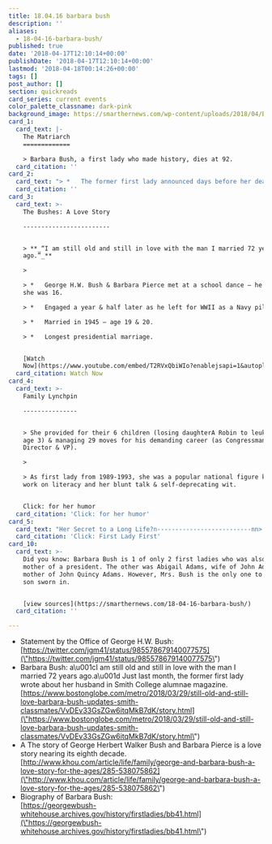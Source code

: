 ```yaml
---
title: 18.04.16 barbara bush
description: ''
aliases:
  - 18-04-16-barbara-bush/
published: true
date: '2018-04-17T12:10:14+00:00'
publishDate: '2018-04-17T12:10:14+00:00'
lastmod: '2018-04-18T00:14:26+00:00'
tags: []
post_author: []
section: quickreads
card_series: current events
color_palette_classname: dark-pink
background_image: https://smarthernews.com/wp-content/uploads/2018/04/Barbara_Bush_portrait.jpg
card_1:
  card_text: |-
    The Matriarch
    =============

    > Barbara Bush, a first lady who made history, dies at 92.
  card_citation: ''
card_2:
  card_text: "> *   The former first lady announced days before her death she planned to no longer seek medical treatment.n> *   No specific illness disclosed, had thyroid condition for decades.n> n> _ax1CIt will not surprise those who know her that Barbara Bush has been a rock in the face of her failing health, worrying not for herself ax14 thanks to her abiding faith ax14 but for others.”  n> _Jim McGrath, Bush Spokesman"
  card_citation: ''
card_3:
  card_text: >-
    The Bushes: A Love Story

    ------------------------


    > **_“I am still old and still in love with the man I married 72 years
    ago.”_**

    > 

    > *   George H.W. Bush & Barbara Pierce met at a school dance – he was 17 &
    she was 16.

    > *   Engaged a year & half later as he left for WWII as a Navy pilot.

    > *   Married in 1945 – age 19 & 20.

    > *   Longest presidential marriage.


    [Watch
    Now](https://www.youtube.com/embed/T2RVxQbiWIo?enablejsapi=1&autoplay=1&rel=0)
  card_citation: Watch Now
card_4:
  card_text: >-
    Family Lynchpin

    ---------------


    > She provided for their 6 children (losing daughterA Robin to leukemia at
    age 3) & managing 29 moves for his demanding career (as Congressman, CIA
    Director & VP).

    > 

    > As first lady from 1989-1993, she was a popular national figure known for
    work on literacy and her blunt talk & self-deprecating wit.


    Click: for her humor
  card_citation: 'Click: for her humor'
card_5:
  card_text: "Her Secret to a Long Life?n--------------------------nn> “I have had great medical care and more operations than you would believe. I’m not sure God will recognize me; I have so many new body parts!”n> n> “Also, George Bush has given me the world. He is the best ax14 thoughtful and loving.”nnClick: First Lady First"
  card_citation: 'Click: First Lady First'
card_10:
  card_text: >-
    Did you know: Barbara Bush is 1 of only 2 first ladies who was also the
    mother of a president. The other was Abigail Adams, wife of John Adams &
    mother of John Quincy Adams. However, Mrs. Bush is the only one to see her
    son sworn in.


    [view sources](https://smarthernews.com/18-04-16-barbara-bush/)
  card_citation: ''

---
```

*   Statement by the Office of George H.W. Bush:  
    [https://twitter.com/jgm41/status/985578679140077575](\"https://twitter.com/jgm41/status/985578679140077575\")
*   Barbara Bush: a\\u001cI am still old and still in love with the man I married 72 years ago.a\\u001d Just last month, the former first lady wrote about her husband in Smith College alumnae magazine.  
    [https://www.bostonglobe.com/metro/2018/03/29/still-old-and-still-love-barbara-bush-updates-smith-classmates/VvDEv33GsZGw6itqMkB7dK/story.html](\"https://www.bostonglobe.com/metro/2018/03/29/still-old-and-still-love-barbara-bush-updates-smith-classmates/VvDEv33GsZGw6itqMkB7dK/story.html\")
*   A The story of George Herbert Walker Bush and Barbara Pierce is a love story nearing its eighth decade.  
    [http://www.khou.com/article/life/family/george-and-barbara-bush-a-love-story-for-the-ages/285-538075862](\"http://www.khou.com/article/life/family/george-and-barbara-bush-a-love-story-for-the-ages/285-538075862\")
*   Biography of Barbara Bush:  
    [https://georgewbush-whitehouse.archives.gov/history/firstladies/bb41.html](\"https://georgewbush-whitehouse.archives.gov/history/firstladies/bb41.html\")